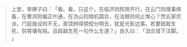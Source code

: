 > 上堂，举拂子曰：​「看。看。只这个，在临济则照用齐行，在云门则理事俱备，在曹洞则偏正叶通，在沩山则暗机圆合，在法眼则何止惟心？然五家宗派，门庭施设则不无，直饶辨得倜傥分明去，犹是光影边事。若要抵敌生死，则霄壤有隔。且超越生死一句作么生道？​」良久曰：​「洎合错下注脚。​」


